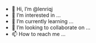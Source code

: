 - 👋 Hi, I’m @lenriqj
- 👀 I’m interested in ...
- 🌱 I’m currently learning ...
- 💞️ I’m looking to collaborate on ...
- 📫 How to reach me ...

<!---
lenriqj/lenriqj is a ✨ special ✨ repository because its `README.md` (this file) appears on your GitHub profile.
You can click the Preview link to take a look at your changes.
--->
